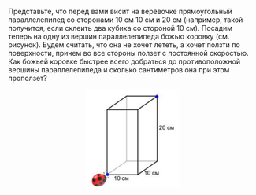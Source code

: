 Представьте, что перед вами висит на верёвочке прямоугольный параллелепипед со сторонами 10 см 10 см и 20 см (например, такой получится, если склеить два кубика со стороной 10 см). Посадим теперь на одну из вершин параллелепипеда божью коровку (см. рисунок). Будем считать, что она не хочет лететь, а хочет ползти по поверхности, причем во все стороны ползет с постоянной скоростью. Как божьей коровке быстрее всего добраться до противоположной вершины параллелепипеда и сколько сантиметров она при этом проползет?
<p align="center"><img src="./rayon2017_9.jpg" height="200"></p>